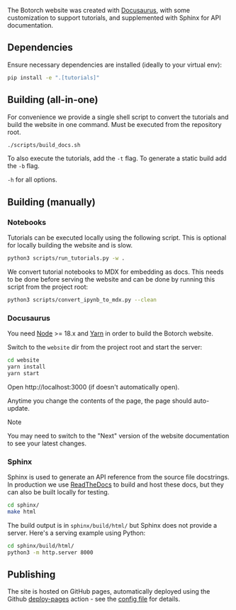 The Botorch website was created with [Docusaurus](https://docusaurus.io/), with some customization to support tutorials, and supplemented with Sphinx for API documentation.

## Dependencies

Ensure necessary dependencies are installed (ideally to your virtual env):
```bash
pip install -e ".[tutorials]"
```

## Building (all-in-one)

For convenience we provide a single shell script to convert the tutorials and build the website in one command. Must be executed from the repository root.
```bash
./scripts/build_docs.sh
```

To also execute the tutorials, add the `-t` flag.
To generate a static build add the `-b` flag.

`-h` for all options.


## Building (manually)

### Notebooks

Tutorials can be executed locally using the following script. This is optional for locally building the website and is slow.
```bash
python3 scripts/run_tutorials.py -w .
```

We convert tutorial notebooks to MDX for embedding as docs. This needs to be done before serving the website and can be done by running this script from the project root:

```bash
python3 scripts/convert_ipynb_to_mdx.py --clean
```

### Docusaurus
You need [Node](https://nodejs.org/en/) >= 18.x and
[Yarn](https://yarnpkg.com/en/) in order to build the Botorch website.

Switch to the `website` dir from the project root and start the server:
```bash
cd website
yarn install
yarn start
```

Open http://localhost:3000 (if doesn't automatically open).

Anytime you change the contents of the page, the page should auto-update.

> [!NOTE]
> You may need to switch to the "Next" version of the website documentation to see your latest changes.

### Sphinx
Sphinx is used to generate an API reference from the source file docstrings. In production we use [ReadTheDocs](https://botorch.readthedocs.io/en/stable/index.html) to build and host these docs, but they can also be built locally for testing.
```sh
cd sphinx/
make html
```

The build output is in `sphinx/build/html/` but Sphinx does not provide a server. Here's a serving example using Python:

```sh
cd sphinx/build/html/
python3 -m http.server 8000
```


## Publishing

The site is hosted on GitHub pages, automatically deployed using the Github [deploy-pages](https://github.com/actions/deploy-pages) action - see the
[config file](https://github.com/pytorch/botorch/blob/main/.github/workflows/publish_website.yml) for details.
